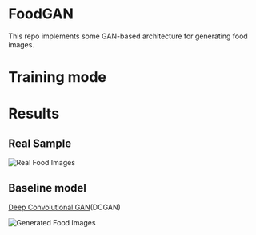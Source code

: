 # FoodGAN
This repo implements some GAN-based architecture for generating food images.
# Training mode

# Results

## Real Sample
![Real Food Images](images/real_sample.png)

## Baseline model
[Deep Convolutional GAN](https://arxiv.org/abs/1511.06434)(DCGAN)

![Generated Food Images](images/fake_sampe_100epoch.png)

